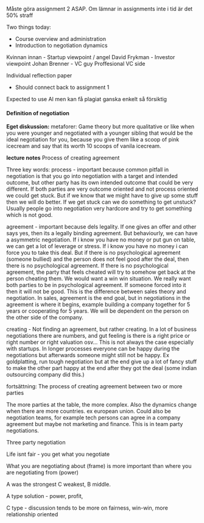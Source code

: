 Måste göra assignment 2 ASAP.
Om lämnar in assignments inte i tid är det 50% straff

Two things today:
- Course overview and administration
- Introduction to negotiation dynamics

Kvinnan innan - Startup viewpoint / angel
David Frykman - Investor viewpoint
Johan Brenner - VC guy Proffesional VC side


Individual reflection paper
- Should connect back to assignment 1

Expected to use AI men kan få plagiat ganska enkelt så försiktig


#### Definition of negotiation

**Eget diskussion:**
metaforer: Game theory but more qualitative 
or like when you were younger and negotiated with a younger sibling that would be the ideal negotiation for you, because you give them like a scoop of pink icecream and say that its worth 10 scoops of vanila icecream.

**lecture notes**
Process of creating agreement

Three key words:
process - important because common pitfall in negotiation is that you go into negotiation with a target and intended outcome, but other party has its own intended outcome that could be very different. If both parties are very outcome oriented and not process oriented we could get stuck. But if we know that we might have to give up some stuff then we will do better. If we get stuck can we do something to get unstuck? Usually people go into negotiation very hardcore and try to get something which is not good.

agreement - important because dels legality. If one gives an offer and other says yes, then its a legally binding agreement. But behaviourly, we can have a asymmetric negotiation. If i know you have no money or put gun on table, we can get a lot of leverage or stress. If i know you have no money i can force you to take this deal. But if there is no psychological agreement (someone bullied) and the person does not feel good after the deal, then there is no psychological agreement. If there is no psychological agreement, the party that feels cheated will try to somehow get back at the person cheating them. We would want a win win situation. We really want both parties to be in psychological agreement. If someone forced into it then it will not be good. This is the difference between sales theory and negotiation. In sales, agreement is the end goal, but in negotiations in the agreement is where it begins, example building a company together for 5 years or cooperating for 5 years. We will be dependent on the person on the other side of the company.

creating - Not finding an agreement, but rather creating. In a lot of business negotiations there are numbers, and gut feeling is there is a right price or right number or right valuation osv... This is not always the case especially with startups. In longer processes everyone can be happy during the negotiations but afterwards someone might still not be happy.
Ex goldplatting, run tough negotiation but at the end give up a lot of fancy stuff to make the other part happy at the end after they got the deal (some indian outsourcing company did this.)


fortsättning:
The process of creating agreement between two or more parties

The more parties at the table, the more complex. Also the dynamics change when there are more countries. ex european union. Could also be negotiation teams, for example tech persons can agree in a company agreement but maybe not marketing and finance. This is in team party negotiations.


Three party negotiation

Life isnt fair - you get what you negotiate

What you are negotiating about (frame) is more important than where you are negotiating from (power)

A was the strongest C weakest, B middle.

A type solution - power, profit,

C type - discussion tends to be more on fairness, win-win, more relationship oriented

